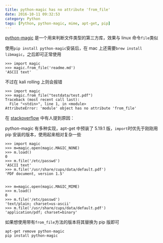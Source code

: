 ```yaml
---
title: python-magic has no attribute 'from_file'
date: 2016-10-11 09:32:53
category: Python
tags: [Python, python-magic, mime, apt-get, pip]
---
```


[python-magic](https://github.com/ahupp/python-magic) 是一个用来判断文件类型的第三方库，效果与 linux 命令`file`类似

使用`pip install python-magic`安装后，在 mac 上还需要`brew install libmagic`，之后即可正常使用

```
>>> import magic
>>> magic.from_file('readme.md')
'ASCII text'
```

不过在 kali rolling 上则会报错

```
>>> import magic
>>> magic.from_file("testdata/test.pdf")
Traceback (most recent call last):
  File "<stdin>", line 1, in <module>
AttributeError: 'module' object has no attribute 'from_file'
```

在 [stackoverflow](http://stackoverflow.com/questions/25286176/how-to-use-python-magic-5-19-1) 中有人提到原因：

python-magic 有多种实现，apt-get 中预装了 5.19.1 版，`import`时优先于刚刚用 pip 安装的版本，使用起来相对复杂一些

```
>>> import magic
>>> m=magic.open(magic.MAGIC_NONE)
>>> m.load()
0
>>> m.file('/etc/passwd')
'ASCII text'
>>> m.file('/usr/share/cups/data/default.pdf')
'PDF document, version 1.5'


>>> m=magic.open(magic.MAGIC_MIME)
>>> m.load()
0
>>> m.file('/etc/passwd')
'text/plain; charset=us-ascii'
>>> m.file('/usr/share/cups/data/default.pdf')
'application/pdf; charset=binary'
```

如果想使用带有`from_file`方法的版本将其替换为 pip 版即可

```
apt-get remove python-magic
pip install python-magic
```


